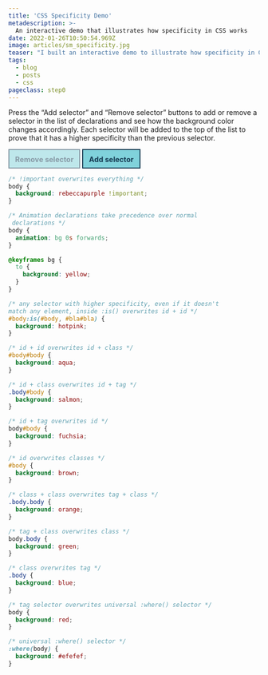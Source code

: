 ```yaml
---
title: 'CSS Specificity Demo'
metadescription: >-
  An interactive demo that illustrates how specificity in CSS works
date: 2022-01-26T10:50:54.969Z
image: articles/sm_specificity.jpg
teaser: "I built an interactive demo to illustrate how specificity in CSS works."
tags:
  - blog
  - posts
  - css
pageclass: step0
---
```


Press the “Add selector” and “Remove selector” buttons to add or remove a selector in the list of declarations and see how the background color changes accordingly. Each selector will be added to the top of the list to prove that it has a higher specificity than the previous selector.

<div role="alert" class="u-vh"></div>

<button id="remove" disabled type="button">
  Remove selector
</button>

<button id="add" type="button">
  Add selector
</button>

<script>
  let step = 0;

  const messages = [
    'Selector: :where(body), background-color: gray',
    'Selector: body, background-color: red',
    'Selector: .body, background-color: blue',
    'Selector: body.body, background-color: green',
    'Selector: .body.body, background-color: orange',
    'Selector: #body, background-color: brown',
    'Selector: body#body, background-color: fuchsia',
    'Selector: .body#body, background-color: salmon',
    'Selector: #body#body, background-color: aqua',
    'Selector: #body:is(#body, #bla#bla), background-color: hotpink',
    'Selector: div with animated background-color, background-color: yellow',
    'Selector: body with !important, background-color: rebeccapurple'
  ]
  
  const remove = document.getElementById('remove');
  const add = document.getElementById('add');

  remove.addEventListener('click', () => {
    if (step > 0) {
      add.removeAttribute('disabled')
      step--;
      document.documentElement.className = `step${step}`
      document.querySelector('[role="alert"]').textContent = messages[step]
    }

    if (step === 0) {
      remove.setAttribute('disabled', 'disabled')
    }
  })

  add.addEventListener('click', () => {
    if (step < messages.length) {
      remove.removeAttribute('disabled')
      step++;
      document.documentElement.className = `step${step}`
      document.querySelector('[role="alert"]').textContent = messages[step]
    }
    
    if (step ===  messages.length - 1) {
      add.setAttribute('disabled', 'disabled')
    }
  })
</script>

<style>
  button {
    background: #80d2db;
    border: 2px solid #153a51;
    color: #153a51;
    padding: 0.7em 0.8em 0.5em;
    font-family: inherit;
    font-size: 0.9rem;
    font-weight: bold;
  }

  button:not([disabled]):hover {
    background: #153a51;
    color: #fff;
  }

  button[disabled] {
    opacity: 0.5;
    cursor: not-allowed;
  }

  pre[class*="language-"] {
    margin: 0;
    padding: 1rem;
    border: none;
  }

  header {
    background: #efefef;
  }

  .banner {
    background: #d9dddf;
  }

  main {
    background: #fafafa;
  }

  pre[class*="language-"] {
    display: none;
  }

  @keyframes bg {
    to {
      background: yellow;
    }
  }

  .step11 body { background: rebeccapurple !important; }
  .step10 body { animation: bg 0s forwards; }
  .step9 #body:is(#body, #bla#bla) { background: hotpink; }
  .step8 #body#body { background: aqua; }
  .step7 .body#body { background: salmon; }
  .step6 body#body { background: fuchsia; }
  .step5 #body { background: brown; }
  .step4 .body.body { background: orange; } 
  .step3 body.body { background: green; }
  .step2 .body { background: blue; }
  .step1 body { background: red; }
  .step0 :where(body) { background: #efefef; }

  .step0 pre[class*="language-"]:nth-last-of-type(1),
  .step1 pre[class*="language-"]:nth-last-of-type(-n+2),
  .step2 pre[class*="language-"]:nth-last-of-type(-n+3),
  .step3 pre[class*="language-"]:nth-last-of-type(-n+4),
  .step4 pre[class*="language-"]:nth-last-of-type(-n+5),
  .step5 pre[class*="language-"]:nth-last-of-type(-n+6),
  .step6 pre[class*="language-"]:nth-last-of-type(-n+7),
  .step7 pre[class*="language-"]:nth-last-of-type(-n+8),
  .step8 pre[class*="language-"]:nth-last-of-type(-n+9),
  .step9 pre[class*="language-"]:nth-last-of-type(-n+10),
  .step10 pre[class*="language-"]:nth-last-of-type(-n+11),
  .step11 pre[class*="language-"]:nth-last-of-type(-n+12) {
    display: block;
  }

  body {
    transition: background 0.5s;
  }

</style>



```css
/* !important overwrites everything */
body {
  background: rebeccapurple !important;
}
```

```css
/* Animation declarations take precedence over normal
 declarations */
body {
  animation: bg 0s forwards;
}

@keyframes bg {
  to {
    background: yellow;
  }
}
```

```css
/* any selector with higher specificity, even if it doesn't 
match any element, inside :is() overwrites id + id */
#body:is(#body, #bla#bla) {
  background: hotpink;
}
```

```css
/* id + id overwrites id + class */
#body#body {
  background: aqua;
}
```

```css
/* id + class overwrites id + tag */
.body#body {
  background: salmon;
}
```

```css
/* id + tag overwrites id */
body#body {
  background: fuchsia;
}
```

```css
/* id overwrites classes */
#body {
  background: brown;
}
```

```css
/* class + class overwrites tag + class */
.body.body {
  background: orange;
}
```

```css
/* tag + class overwrites class */
body.body {
  background: green;
}
```

```css
/* class overwrites tag */
.body {
  background: blue;
}
```

```css
/* tag selector overwrites universal :where() selector */
body {
  background: red;
}
```

```css
/* universal :where() selector */
:where(body) {
  background: #efefef;
}
```